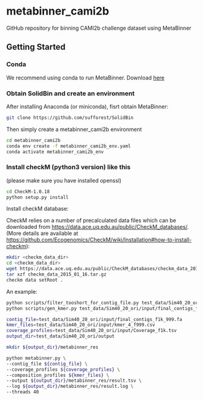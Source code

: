 # metabinner_cami2b
GitHub repository for binning CAMI2b challenge dataset using MetaBinner

## <a name="started"></a>Getting Started

### <a name="docker"></a>Conda

We recommend using conda to run MetaBinner. Download [here](https://www.continuum.io/downloads)

### <a name="docker"></a>Obtain SolidBin and create an environment
After installing Anaconda (or miniconda), fisrt obtain MetaBinner:

```sh
git clone https://github.com/sufforest/SolidBin
```
Then simply create a metabinner_cami2b environment 

```sh
cd metabinner_cami2b
conda env create -f metabinner_cami2b_env.yaml
conda activate metabinner_cami2b_env
```

### <a name="docker"></a>Install checkM (python3 version) like this

(please make sure you have installed openssl)

```sh
cd CheckM-1.0.18
python setup.py install
```
Install checkM database:

CheckM relies on a number of precalculated data files which can be downloaded from https://data.ace.uq.edu.au/public/CheckM_databases/. (More details are available at https://github.com/Ecogenomics/CheckM/wiki/Installation#how-to-install-checkm):

```sh
mkdir <checkm_data_dir>
cd <checkm_data_dir>
wget https://data.ace.uq.edu.au/public/CheckM_databases/checkm_data_2015_01_16.tar.gz
tar xzf checkm_data_2015_01_16.tar.gz 
checkm data setRoot .
```

An example:
```sh
python scripts/filter_tooshort_for_contig_file.py test_data/Sim40_20_ori/input/final_contigs.fa 999
python scripts/gen_kmer.py test_data/Sim40_20_ori/input/final_contigs_f1k.fa 999 4

contig_file=test_data/Sim40_20_ori/input/final_contigs_f1k_999.fa
kmer_files=test_data/Sim40_20_ori/input/kmer_4_f999.csv
coverage_profiles=test_data/Sim40_20_ori/input/Coverage_f1k.tsv
output_dir=test_data/Sim40_20_ori/output

mkdir ${output_dir}/metabinner_res

python metabinner.py \
--contig_file ${contig_file} \
--coverage_profiles ${coverage_profiles} \
--composition_profiles ${kmer_files} \
--output ${output_dir}/metabinner_res/result.tsv \
--log ${output_dir}/metabinner_res/result.log \
--threads 40
```


